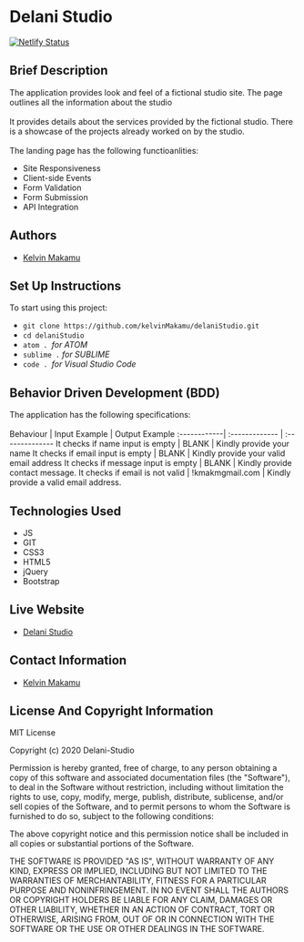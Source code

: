 # Delani Studio
[![Netlify Status](https://api.netlify.com/api/v1/badges/6e57f65e-9d24-44ef-968b-a3afd3a98aec/deploy-status)](https://app.netlify.com/sites/heuristic-jackson-8098aa/deploys)
## Brief Description<br>
The application provides look and feel of a fictional studio site. The page outlines all the information about the studio<br><br>
It provides details about the services provided by the fictional studio. There is a showcase of the projects already worked on by the studio.<br><br>
The landing page has the following functioanlities:<br>
* Site Responsiveness
* Client-side Events
* Form Validation
* Form Submission
* API Integration

## Authors <br>
* [Kelvin Makamu](https://github.com/kelvinMakamu)
## Set Up Instructions <br>
To start using this project:<br>
* `git clone https://github.com/kelvinMakamu/delaniStudio.git`
* `cd delaniStudio`
* `atom . `*for ATOM*
* `sublime .` *for SUBLIME*
* `code . `*for Visual Studio Code*
## Behavior Driven Development (BDD)<br>
The application has the following specifications:<br><br>
Behaviour   | Input Example  | Output Example
:------------| :-------------  | :--------------
It checks if name input is empty      | BLANK           | Kindly provide your name
It checks if email input is empty     | BLANK           | Kindly provide your valid email address
It checks if message input is empty   | BLANK           | Kindly provide contact message.
It checks if email is not valid       | !kmakmgmail.com | Kindly provide a valid email address.
## Technologies Used<br>
* JS
* GIT
* CSS3
* HTML5
* jQuery
* Bootstrap
## Live Website<br>
* [Delani Studio](https://kelvinMakamu.github.io/delaniStudio/)
## Contact Information<br>
* [Kelvin Makamu](mailto:profmakamu@gmail.com?subject=[GitHub]%20Private%20and%20Confidential)
## License And Copyright Information<br>
MIT License

Copyright (c) 2020 Delani-Studio

Permission is hereby granted, free of charge, to any person obtaining a copy of this software and associated documentation files (the "Software"), to deal in the Software without restriction, including without limitation the rights to use, copy, modify, merge, publish, distribute, sublicense, and/or sell copies of the Software, and to permit persons to whom the Software is furnished to do so, subject to the following conditions:

The above copyright notice and this permission notice shall be included in all copies or substantial portions of the Software.

THE SOFTWARE IS PROVIDED "AS IS", WITHOUT WARRANTY OF ANY KIND, EXPRESS OR IMPLIED, INCLUDING BUT NOT LIMITED TO THE WARRANTIES OF MERCHANTABILITY, FITNESS FOR A PARTICULAR PURPOSE AND NONINFRINGEMENT. IN NO EVENT SHALL THE AUTHORS OR COPYRIGHT HOLDERS BE LIABLE FOR ANY CLAIM, DAMAGES OR OTHER LIABILITY, WHETHER IN AN ACTION OF CONTRACT, TORT OR OTHERWISE, ARISING FROM, OUT OF OR IN CONNECTION WITH THE SOFTWARE OR THE USE OR OTHER DEALINGS IN THE SOFTWARE.